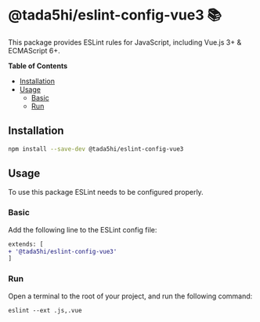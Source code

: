 # @tada5hi/eslint-config-vue3 📚
This package provides ESLint rules for JavaScript, including Vue.js 3+ & ECMAScript 6+.

**Table of Contents**

- [Installation](#installation)
- [Usage](#usage)
    - [Basic](#basic)
    - [Run](#run)

## Installation

```bash
npm install --save-dev @tada5hi/eslint-config-vue3
```

## Usage

To use this package ESLint needs to be configured properly.

### Basic

Add the following line to the ESLint config file:

```diff
extends: [
+ '@tada5hi/eslint-config-vue3'
]
```

### Run

Open a terminal to the root of your project, and run the following command:

```shell
eslint --ext .js,.vue
```
